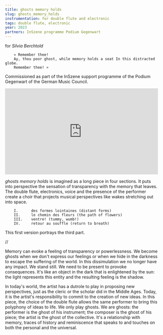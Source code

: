 ```yaml
---
title: ghosts memory holds
slug: ghosts_memory_holds
instrumentation: for double flute and electronic
tags: double flute, electronic
year: 2023
partners: InSzene programme Podium Gegenwart
---
```

for _Silvia Berchtold_

        « Remember thee!
        Ay, thou poor ghost, while memory holds a seat In this distracted globe.
        Remember thee! »

Commissioned as part of the InSzene support programme of the Podium Gegenwart of the German Music Council.

<div style="padding:56.25% 0 0 0;position:relative;"><iframe src="https://player.vimeo.com/video/877194558?h=f145a583e1" style="position:absolute;top:0;left:0;width:100%;height:100%;" frameborder="0" allow="autoplay; fullscreen; picture-in-picture" allowfullscreen></iframe></div><script src="https://player.vimeo.com/api/player.js"></script>


_ghosts memory holds_ is imagined as a long piece in four sections. It puts into perspective the sensation of transparency with the memory that leaves. The double flute, electronics, voice and the presence of the performer create a choir that projects musical perspectives like wakes stretching out into space.

        I.      des formes lointaines (distant forms)
        II.     le chemin des fleurs (the path of flowers)
        III.    ventre! (tummy, wumb!)
        IV.     retour au souffle (return to breath)

This first version portrays the third part.

//

Memory can evoke a feeling of transparency or powerlessness. We become ghosts when we don't express our feelings or when we hide in the darkness to escape the suffering of the world.
In this dissimulation we no longer have any impact. We stand still. We need to be present to provoke consequences. 
It's like an object in the dark that is enlightened by the sun: the light represents this entity and the resulting feeling is the shadow.

In today's world, the artist has a dutrole to play in proposing new perspectives, just as the cleric or the scholar did in the Middle Ages. Today, it is the artist's responsibility to commit to the creation of new ideas.
In this piece, the choice of the double flute allows the same performer to bring this polyphony of ideas to life.
We only play ghosts. We are ghosts: the performer is the ghost of his instrument; the composer is the ghost of his piece; the artist is the ghost of the collective.
It's a relationship with memory, traces of history and reminiscence that speaks to and touches on both the personal and the universal.